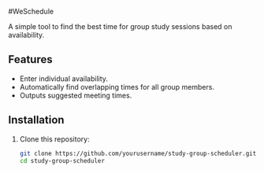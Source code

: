 #WeSchedule

A simple tool to find the best time for group study sessions based on availability.

## Features
- Enter individual availability.
- Automatically find overlapping times for all group members.
- Outputs suggested meeting times.

## Installation
1. Clone this repository:
   ```bash
   git clone https://github.com/yourusername/study-group-scheduler.git
   cd study-group-scheduler

